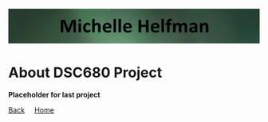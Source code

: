 <link rel="stylesheet" href="/assets/css/main.css">

![michelle_banner](https://github.com/michelle-bh/michelle-bh.github.io/blob/main/images/michelle_banner.jpg?raw=true)

# About DSC680 Project

<div class="group" markdown="1">

<p></p>

**Placeholder for last project**

</div>

<div class="nav" markdown="1">

[Back](../README.md) &nbsp; &nbsp; [Home](https://michelle-bh.github.io/)

</div>
